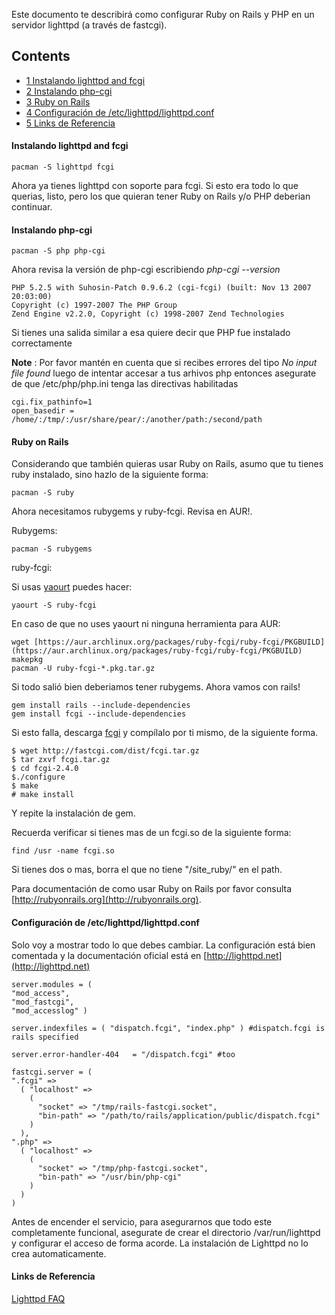 Este documento te describirá como configurar Ruby on Rails y PHP en un servidor lighttpd (a través de fastcgi).

## Contents

*   [1 Instalando lighttpd and fcgi](#Instalando_lighttpd_and_fcgi)
*   [2 Instalando php-cgi](#Instalando_php-cgi)
*   [3 Ruby on Rails](#Ruby_on_Rails)
*   [4 Configuración de /etc/lighttpd/lighttpd.conf](#Configuraci.C3.B3n_de_.2Fetc.2Flighttpd.2Flighttpd.conf)
*   [5 Links de Referencia](#Links_de_Referencia)

#### Instalando lighttpd and fcgi

```
pacman -S lighttpd fcgi

```

Ahora ya tienes lighttpd con soporte para fcgi. Si esto era todo lo que querias, listo, pero los que quieran tener Ruby on Rails y/o PHP deberian continuar.

#### Instalando php-cgi

```
pacman -S php php-cgi

```

Ahora revisa la versión de php-cgi escribiendo *php-cgi --version*

```
PHP 5.2.5 with Suhosin-Patch 0.9.6.2 (cgi-fcgi) (built: Nov 13 2007 20:03:00)
Copyright (c) 1997-2007 The PHP Group
Zend Engine v2.2.0, Copyright (c) 1998-2007 Zend Technologies

```

Si tienes una salida similar a esa quiere decir que PHP fue instalado correctamente

**Note** : Por favor mantén en cuenta que si recibes errores del tipo *No input file found* luego de intentar accesar a tus arhivos php entonces asegurate de que /etc/php/php.ini tenga las directivas habilitadas

```
cgi.fix_pathinfo=1
open_basedir = /home/:/tmp/:/usr/share/pear/:/another/path:/second/path

```

#### Ruby on Rails

Considerando que también quieras usar Ruby on Rails, asumo que tu tienes ruby instalado, sino hazlo de la siguiente forma:

```
pacman -S ruby

```

Ahora necesitamos rubygems y ruby-fcgi. Revisa en AUR!.

Rubygems:

```
pacman -S rubygems

```

ruby-fcgi:

Si usas [yaourt](http://archlinux.fr/yaourt-en/) puedes hacer:

```
yaourt -S ruby-fcgi

```

En caso de que no uses yaourt ni ninguna herramienta para AUR:

```
wget [https://aur.archlinux.org/packages/ruby-fcgi/ruby-fcgi/PKGBUILD](https://aur.archlinux.org/packages/ruby-fcgi/ruby-fcgi/PKGBUILD)
makepkg
pacman -U ruby-fcgi-*.pkg.tar.gz

```

Si todo salió bien deberiamos tener rubygems. Ahora vamos con rails!

```
gem install rails --include-dependencies
gem install fcgi --include-dependencies

```

Si esto falla, descarga [fcgi](http://fastcgi.com/dist/fcgi.tar.gz) y compílalo por ti mismo, de la siguiente forma.

```
$ wget http://fastcgi.com/dist/fcgi.tar.gz
$ tar zxvf fcgi.tar.gz
$ cd fcgi-2.4.0
$./configure
$ make
# make install

```

Y repite la instalación de gem.

Recuerda verificar si tienes mas de un fcgi.so de la siguiente forma:

```
find /usr -name fcgi.so

```

Si tienes dos o mas, borra el que no tiene "/site_ruby/" en el path.

Para documentación de como usar Ruby on Rails por favor consulta [http://rubyonrails.org](http://rubyonrails.org).

#### Configuración de /etc/lighttpd/lighttpd.conf

Solo voy a mostrar todo lo que debes cambiar. La configuración está bien comentada y la documentación oficial está en [http://lighttpd.net](http://lighttpd.net)

```
server.modules = (
"mod_access",
"mod_fastcgi",
"mod_accesslog" )

server.indexfiles = ( "dispatch.fcgi", "index.php" ) #dispatch.fcgi is rails specified

server.error-handler-404   = "/dispatch.fcgi" #too

fastcgi.server = (
".fcgi" =>
  ( "localhost" =>
    (
      "socket" => "/tmp/rails-fastcgi.socket",
      "bin-path" => "/path/to/rails/application/public/dispatch.fcgi"
    )
  ),
".php" =>
  ( "localhost" =>
    (
      "socket" => "/tmp/php-fastcgi.socket",
      "bin-path" => "/usr/bin/php-cgi"
    )
  )
)

```

Antes de encender el servicio, para asegurarnos que todo este completamente funcional, asegurate de crear el directorio /var/run/lighttpd y configurar el acceso de forma acorde. La instalación de Lighttpd no lo crea automaticamente.

#### Links de Referencia

[Lighttpd FAQ](http://trac.lighttpd.net/trac/wiki/FrequentlyAskedQuestions)